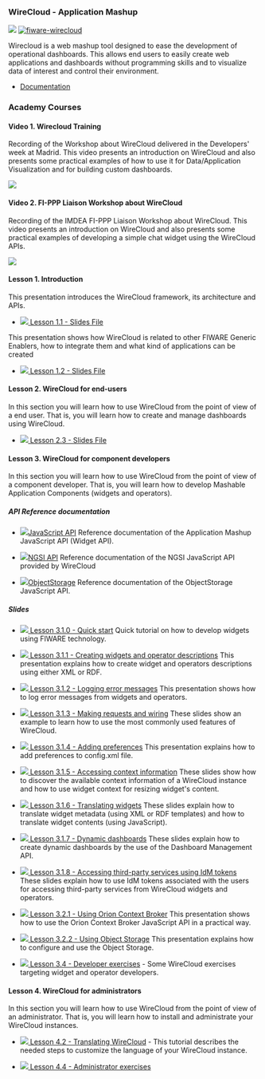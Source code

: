 <h3>WireCloud - Application Mashup</h3>

[![](https://nexus.lab.fiware.org/repository/raw/public/badges/chapters/visualization.svg)](https://www.fiware.org/developers/catalogue/)
[![fiware-wirecloud](https://nexus.lab.fiware.org/repository/raw/public/badges/stackoverflow/wirecloud.svg)](http://stackoverflow.com/questions/tagged/fiware-wirecloud)

Wirecloud is a web mashup tool designed to ease the development of operational dashboards. This allows end users to
easily create web applications and dashboards without programming skills and to visualize data of interest and control
their environment.

-   [Documentation](https://wirecloud.rtfd.io/)

<h3>Academy Courses</h3>

<h4> Video 1. Wirecloud Training</h4>

Recording of the Workshop about WireCloud delivered in the Developers' week at Madrid. This video presents an
introduction on WireCloud and also presents some practical examples of how to use it for Data/Application Visualization
and for building custom dashboards.

[![](http://img.youtube.com/vi/35npcYlnJpM/0.jpg)](https://www.youtube.com/watch?v=35npcYlnJpM "Wirecloud Training")

<h4> Video 2. FI-PPP Liaison Workshop about WireCloud</h4>

Recording of the IMDEA FI-PPP Liaison Workshop about WireCloud. This video presents an introduction on WireCloud and
also presents some practical examples of developing a simple chat widget using the WireCloud APIs.

[![](http://img.youtube.com/vi/q9smyuI-Yug/0.jpg)](https://www.youtube.com/watch?v=q9smyuI-Yug "IMDEA FI-PPP Liaison")

<h4>Lesson 1. Introduction</h4>
This presentation introduces the WireCloud framework, its architecture and APIs.

-   <a href="https://wirecloud.readthedocs.io/en/latest/slides/1.1_Introduction.html">![](https://fiware.github.io/academy/img/doc.svg)
    Lesson 1.1 - Slides File</a>

This presentation shows how WireCloud is related to other FIWARE Generic Enablers, how to integrate them and what kind
of applications can be created

-   <a href="https://wirecloud.readthedocs.io/en/latest/slides/1.2_Integration%20with%20other%20GEs.html">![](https://fiware.github.io/academy/img/doc.svg)
    Lesson 1.2 - Slides File</a>

<h4>Lesson 2. WireCloud for end-users</h4>

In this section you will learn how to use WireCloud from the point of view of a end user. That is, you will learn how to
create and manage dashboards using WireCloud.

-   <a href="https://wirecloud.readthedocs.io/en/latest/slides/2.3_End-user%20exercises.html">![](https://fiware.github.io/academy/img/doc.svg)
    Lesson 2.3 - Slides File</a>

<h4> Lesson 3. WireCloud for component developers</h4>
In this section you will learn how to use WireCloud from the point of view of a component developer. That is, you will learn how to develop Mashable Application Components (widgets and operators).

<h5>API Reference documentation</h5>

-   <a href="https://wirecloud.readthedocs.io/en/latest/widgetapi/widgetapi/">![](https://fiware.github.io/academy/img/doc.svg)JavaScript
    API</a> Reference documentation of the Application Mashup JavaScript API (Widget API).

-   <a href="http://conwetlab.github.io/ngsijs/stable/NGSI.html">![](https://fiware.github.io/academy/img/doc.svg)NGSI
    API</a> Reference documentation of the NGSI JavaScript API provided by WireCloud

-   <a href="https://wirecloud.readthedocs.io/en/latest/development/object_storage_api/">![](https://fiware.github.io/academy/img/doc.svg)ObjectStorage</a>
    Reference documentation of the ObjectStorage JavaScript API.

<h5>Slides</h5>

-   <a href="https://wirecloud.readthedocs.io/en/latest/slides/3.1.0_quick_start.html">![](https://fiware.github.io/academy/img/doc.svg)
    Lesson 3.1.0 - Quick start</a> Quick tutorial on how to develop widgets using FIWARE technology.

-   <a href="https://wirecloud.readthedocs.io/en/latest/slides/3.1.1_Creating%20widgets%20and%20operator%20descriptions.html">![](https://fiware.github.io/academy/img/doc.svg)
    Lesson 3.1.1 - Creating widgets and operator descriptions</a> This presentation explains how to create widget and
    operators descriptions using either XML or RDF.

-   <a href="https://wirecloud.readthedocs.io/en/latest/slides/3.1.2_Logging%20error%20messages.html">![](https://fiware.github.io/academy/img/doc.svg)
    Lesson 3.1.2 - Logging error messages</a> This presentation shows how to log error messages from widgets and
    operators.

-   <a href="https://wirecloud.readthedocs.io/en/latest/slides/3.1.3_Making%20requests%20and%20wiring.html">![](https://fiware.github.io/academy/img/doc.svg)
    Lesson 3.1.3 - Making requests and wiring</a> These slides show an example to learn how to use the most commonly
    used features of WireCloud.

-   <a href="https://wirecloud.readthedocs.io/en/latest/slides/3.1.4_Adding%20preferences.html">![](https://fiware.github.io/academy/img/doc.svg)
    Lesson 3.1.4 - Adding preferences</a> This presentation explains how to add preferences to config.xml file.

-   <a href="https://wirecloud.readthedocs.io/en/latest/slides/3.1.5_Accessing%20context%20information.html">![](https://fiware.github.io/academy/img/doc.svg)
    Lesson 3.1.5 - Accessing context information</a> These slides show how to discover the available context information
    of a WireCloud instance and how to use widget context for resizing widget's content.

-   <a href="https://wirecloud.readthedocs.io/en/latest/slides/3.1.6_Translating%20widgets.html">![](https://fiware.github.io/academy/img/doc.svg)
    Lesson 3.1.6 - Translating widgets</a> These slides explain how to translate widget metadata (using XML or RDF
    templates) and how to translate widget contents (using JavaScript).

-   <a href="https://wirecloud.readthedocs.io/en/latest/slides/3.1.7_Dynamic_dashboards.html">![](https://fiware.github.io/academy/img/doc.svg)
    Lesson 3.1.7 - Dynamic dashboards</a> These slides explain how to create dynamic dashboards by the use of the
    Dashboard Management API.

-   <a href="https://wirecloud.readthedocs.io/en/latest/slides/3.1.8_Accessing_third-party_servicies_using_IdM_tokens.html">![](https://fiware.github.io/academy/img/doc.svg)
    Lesson 3.1.8 - Accessing third-party services using IdM tokens</a> These slides explain how to use IdM tokens
    associated with the users for accessing third-party services from WireCloud widgets and operators.

-   <a href="https://wirecloud.readthedocs.io/en/latest/slides/3.2.1_Using%20Orion%20Context%20Broker.html">![](https://fiware.github.io/academy/img/doc.svg)
    Lesson 3.2.1 - Using Orion Context Broker</a> This presentation shows how to use the Orion Context Broker JavaScript
    API in a practical way.

-   <a href="https://wirecloud.readthedocs.io/en/latest/slides/3.2.2_Using%20Object%20Storage.html">![](https://fiware.github.io/academy/img/doc.svg)
    Lesson 3.2.2 - Using Object Storage</a> This presentation explains how to configure and use the Object Storage.

-   <a href="https://wirecloud.readthedocs.io/en/latest/slides/3.4_Developer%20exercises.html">![](https://fiware.github.io/academy/img/doc.svg)
    Lesson 3.4 - Developer exercises</a> - Some WireCloud exercises targeting widget and operator developers.

<h4>Lesson 4. WireCloud for administrators</h4>
In this section you will learn how to use WireCloud from the point of view of an administrator. That is, you will learn how to install and administrate your WireCloud instances.

-   <a href="https://wirecloud.readthedocs.io/en/latest/slides/4.2_Internationalisation.html">![](https://fiware.github.io/academy/img/doc.svg)
    Lesson 4.2 - Translating WireCloud</a> - This tutorial describes the needed steps to customize the language of your
    WireCloud instance.

-   <a href="https://wirecloud.readthedocs.io/en/latest/slides/4.4_Administrator%20exercises.html">![](https://fiware.github.io/academy/img/doc.svg)
    Lesson 4.4 - Administrator exercises</a>
